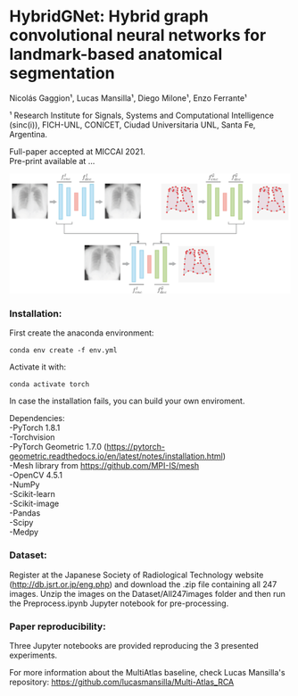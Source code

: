 # HybridGNet: Hybrid graph convolutional neural networks for landmark-based anatomical segmentation

Nicolás Gaggion¹, Lucas Mansilla¹, Diego Milone¹, Enzo Ferrante¹

¹ Research Institute for Signals, Systems and Computational Intelligence (sinc(i)), FICH-UNL, CONICET, Ciudad Universitaria UNL, Santa Fe, Argentina.

Full-paper accepted at MICCAI 2021. \
Pre-print available at ...

![workflow](imgs/workflow.png)

### Installation:

First create the anaconda environment:
```
conda env create -f env.yml
```
Activate it with:
```
conda activate torch
```

In case the installation fails, you can build your own enviroment.

Dependencies: \
-PyTorch 1.8.1 \
-Torchvision \
-PyTorch Geometric 1.7.0 (https://pytorch-geometric.readthedocs.io/en/latest/notes/installation.html) \
-Mesh library from https://github.com/MPI-IS/mesh \
-OpenCV 4.5.1 \
-NumPy \
-Scikit-learn \
-Scikit-image \
-Pandas  \
-Scipy \
-Medpy

### Dataset:

Register at the Japanese Society of Radiological Technology website (http://db.jsrt.or.jp/eng.php) and download the .zip file containing all 247 images. Unzip the images on the Dataset/All247images folder and then run the Preprocess.ipynb Jupyter notebook for pre-processing.

### Paper reproducibility:

Three Jupyter notebooks are provided reproducing the 3 presented experiments.

For more information about the MultiAtlas baseline, check Lucas Mansilla's repository:
https://github.com/lucasmansilla/Multi-Atlas_RCA
